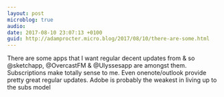 ```yaml
---
layout: post
microblog: true
audio: 
date: 2017-08-10 23:07:13 +0100
guid: http://adamprocter.micro.blog/2017/08/10/there-are-some.html
---
```

There are some apps that I want regular decent updates from & so @sketchapp, @OvercastFM & @Ulyssesapp are amongst them. Subscriptions make totally sense to me. Even onenote/outlook provide pretty great regular updates. Adobe is probably the weakest in living up to the subs model
